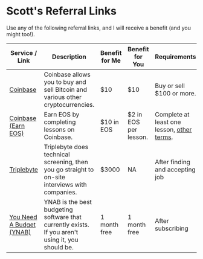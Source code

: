 # Scott's Referral Links

Use any of the following referral links, and I will receive a benefit (and you might too!).

| Service / Link | Description | Benefit for Me | Benefit for You | Requirements |
|----------------|-------------|----------------|-----------------|--------------|
| [Coinbase](https://www.coinbase.com/join/weldon_7o) | Coinbase allows you to buy and sell Bitcoin and various other cryptocurrencies. | $10 | $10 | Buy or sell $100 or more. |
| [Coinbase (Earn EOS)](https://coinbase.com/earn/eos/invite/yzd75h9v) | Earn EOS by completing lessons on Coinbase. | $10 in EOS | $2 in EOS per lesson. | Complete at least one lesson, [other terms](https://support.coinbase.com/customer/portal/articles/2963868#Terms).
| [Triplebyte](https://triplebyte.com/iv/R6k2LR0) | Triplebyte does technical screening, then you go straight to on-site interviews with companies. | $3000 | NA | After finding and accepting job |
| [You Need A Budget (YNAB)](https://ynab.com/referral/?ref=eC26UNeOuOPAVnNj) | YNAB is the best budgeting software that currently exists.  If you aren't using it, you should be. | 1 month free | 1 month free | After subscribing | 
